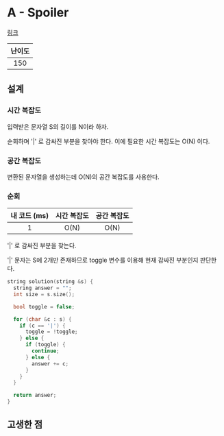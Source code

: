 # A - Spoiler

[링크](https://atcoder.jp/contests/abc344/tasks/abc344_a)

| 난이도 |
| :----: |
|  150   |

## 설계

### 시간 복잡도

입력받은 문자열 S의 길이를 N이라 하자.

순회하며 '|' 로 감싸진 부분을 찾아야 한다. 이에 필요한 시간 복잡도는 O(N) 이다.

### 공간 복잡도

변환된 문자열을 생성하는데 O(N)의 공간 복잡도를 사용한다.

### 순회

| 내 코드 (ms) | 시간 복잡도 | 공간 복잡도 |
| :----------: | :---------: | :---------: |
|      1       |    O(N)     |    O(N)     |

'|' 로 감싸진 부분을 찾는다.

'|' 문자는 S에 2개만 존재하므로 toggle 변수를 이용해 현재 감싸진 부분인지 판단한다.

```cpp
string solution(string &s) {
  string answer = "";
  int size = s.size();

  bool toggle = false;

  for (char &c : s) {
    if (c == '|') {
      toggle = !toggle;
    } else {
      if (toggle) {
        continue;
      } else {
        answer += c;
      }
    }
  }

  return answer;
}
```

## 고생한 점
